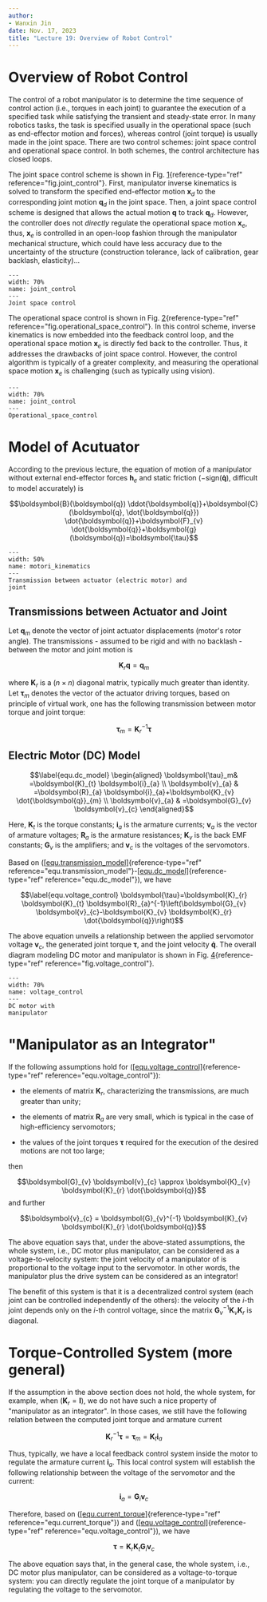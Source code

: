 ```yaml
---
author:
- Wanxin Jin
date: Nov. 17, 2023
title: "Lecture 19: Overview of Robot Control"
---
```


# Overview of Robot Control

The control of a robot manipulator is to determine the time sequence of
control action (i.e., torques in each joint) to guarantee the execution
of a specified task while satisfying the transient and steady-state
error. In many robotics tasks, the task is specified usually in the
operational space (such as end-effector motion and forces), whereas
control (joint torque) is usually made in the joint space. There are two
control schemes: joint space control and operational space control. In
both schemes, the control architecture has closed loops.

The joint space control scheme is shown in Fig.
[1](#fig.joint_control){reference-type="ref"
reference="fig.joint_control"}. First, manipulator inverse kinematics is
solved to transform the specified end-effector motion
$\boldsymbol{x}_{d}$ to the corresponding joint motion
$\boldsymbol{q}_{d}$ in the joint space. Then, a joint space control
scheme is designed that allows the actual motion $\boldsymbol{q}$ to
track $\boldsymbol{q}_{d}$. However, the controller does not *directly*
regulate the operational space motion $\boldsymbol{x}_{e}$, thus,
$\boldsymbol{x}_{e}$ is controlled in an open-loop fashion through the
manipulator mechanical structure, which could have less accuracy due to
the uncertainty of the structure (construction tolerance, lack of
calibration, gear backlash, elasticity)\...



```{figure} ./control/joint_control.jpg
---
width: 70%
name: joint_control
---
Joint space control
```


The operational space control is shown in Fig.
[2](#fig.operational_space_control){reference-type="ref"
reference="fig.operational_space_control"}. In this control scheme,
inverse kinematics is now embedded into the feedback control loop, and
the operational space motion $\boldsymbol{x}_{e}$ is directly fed back
to the controller. Thus, it addresses the drawbacks of joint space
control. However, the control algorithm is typically of a greater
complexity, and measuring the operational space motion
$\boldsymbol{x}_{e}$ is challenging (such as typically using vision).



```{figure} ./control/joint_control.jpg
---
width: 70%
name: joint_control
---
Operational_space_control
```




# Model of Acutuator

According to the previous lecture, the equation of motion of a
manipulator without external end-effector forces $\boldsymbol{h}_{e}$
and static friction ($-\text{sign}(\boldsymbol{\dot{q}})$, difficult to
model accurately) is

$$\boldsymbol{B}(\boldsymbol{q}) \ddot{\boldsymbol{q}}+\boldsymbol{C}(\boldsymbol{q}, \dot{\boldsymbol{q}}) \dot{\boldsymbol{q}}+\boldsymbol{F}_{v} \dot{\boldsymbol{q}}+\boldsymbol{g}(\boldsymbol{q})=\boldsymbol{\tau}$$


```{figure} ../lec18/dynamics/motori_kinematics.jpg
---
width: 50%
name: motori_kinematics
---
Transmission between actuator (electric motor) and
joint
```


## Transmissions between Actuator and Joint

Let $\boldsymbol{q}_{m}$ denote the vector of joint actuator
displacements (motor's rotor angle). The transmissions - assumed to be
rigid and with no backlash - between the motor and joint motion is

$$\label{equ.transmission_model}
    \boldsymbol{K}_{r} \boldsymbol{q}=\boldsymbol{q}_{m}$$

where $\boldsymbol{K}_{r}$ is a $(n \times n)$ diagonal matrix,
typically much greater than identity. Let $\boldsymbol{\tau}_{m}$
denotes the vector of the actuator driving torques, based on principle
of virtual work, one has the following transmission between motor torque
and joint torque:

$$\label{equ.transmission_model2}
\boldsymbol{\tau}_{m}=\boldsymbol{K}_{r}^{-1} \boldsymbol{\tau}$$

## Electric Motor (DC) Model

$$\label{equ.dc_model}
    \begin{aligned}
 \boldsymbol{\tau}_m& =\boldsymbol{K}_{t} \boldsymbol{i}_{a} \\
\boldsymbol{v}_{a} & =\boldsymbol{R}_{a} \boldsymbol{i}_{a}+\boldsymbol{K}_{v} \dot{\boldsymbol{q}}_{m} \\
\boldsymbol{v}_{a} & =\boldsymbol{G}_{v} \boldsymbol{v}_{c}
\end{aligned}$$

Here, $\boldsymbol{K}_{t}$ is the torque constants; $\boldsymbol{i}_{a}$
is the armature currents; $\boldsymbol{v}_{a}$ is the vector of armature
voltages; $\boldsymbol{R}_{a}$ is the armature resistances;
$\boldsymbol{K}_{v}$ is the back EMF constants; $\boldsymbol{G}_{v}$ is
the amplifiers; and $\boldsymbol{v}_{c}$ is the voltages of the
servomotors.

Based on
([\[equ.transmission_model\]](#equ.transmission_model){reference-type="ref"
reference="equ.transmission_model"}-[\[equ.dc_model\]](#equ.dc_model){reference-type="ref"
reference="equ.dc_model"}), we have

$$\label{equ.voltage_control}
    \boldsymbol{\tau}=\boldsymbol{K}_{r} \boldsymbol{K}_{t} \boldsymbol{R}_{a}^{-1}\left(\boldsymbol{G}_{v} \boldsymbol{v}_{c}-\boldsymbol{K}_{v} \boldsymbol{K}_{r} \dot{\boldsymbol{q}}\right)$$

The above equation unveils a relationship between the applied servomotor
voltage $\boldsymbol{v}_c$, the generated joint torque
$\boldsymbol{\tau}$, and the joint velocity $\boldsymbol{\dot{q}}$. The
overall diagram modeling DC motor and manipulator is shown in Fig.
[4](#fig.voltage_control){reference-type="ref"
reference="fig.voltage_control"}.



```{figure} ./control/voltage_control.jpg
---
width: 70%
name: voltage_control
---
DC motor with
manipulator
```



# "Manipulator as an Integrator"

If the following assumptions hold for
([\[equ.voltage_control\]](#equ.voltage_control){reference-type="ref"
reference="equ.voltage_control"}):

-   the elements of matrix $\boldsymbol{K}_{r}$, characterizing the
    transmissions, are much greater than unity;

-   the elements of matrix $\boldsymbol{R}_{a}$ are very small, which is
    typical in the case of high-efficiency servomotors;

-   the values of the joint torques $\boldsymbol{\tau}$ required for the
    execution of the desired motions are not too large;

then

$$\boldsymbol{G}_{v} \boldsymbol{v}_{c} \approx \boldsymbol{K}_{v} \boldsymbol{K}_{r} \dot{\boldsymbol{q}}$$
and further

$$\boldsymbol{v}_{c} = \boldsymbol{G}_{v}^{-1} \boldsymbol{K}_{v} \boldsymbol{K}_{r} \dot{\boldsymbol{q}}$$

The above equation says that, under the above-stated assumptions, the
whole system, i.e., DC motor plus manipulator, can be considered as a
voltage-to-velocity system: the joint velocity of a manipulator of is
proportional to the voltage input to the servomotor. In other words, the
manipulator plus the drive system can be considered as an integrator!

The benefit of this system is that it is a decentralized control system
(each joint can be controlled independently of the others): the velocity
of the $i$-th joint depends only on the $i$-th control voltage, since
the matrix
$\boldsymbol{G}_{v}^{-1} \boldsymbol{K}_{v} \boldsymbol{K}_{r}$ is
diagonal.

# Torque-Controlled System (more general)

If the assumption in the above section does not hold, the whole system,
for example, when $\left(\boldsymbol{K}_{r}=\boldsymbol{I}\right)$, we
do not have such a nice property of \"manipulator as an integrator\". In
those cases, we still have the following relation between the computed
joint torque and armature current

$$\label{equ.current_torque}
    \boldsymbol{K}_r^{-1}\boldsymbol{\tau}= \boldsymbol{\tau}_m =\boldsymbol{K}_{t} \boldsymbol{i}_{a}$$

Thus, typically, we have a local feedback control system inside the
motor to regulate the armature current $\boldsymbol{i}_a$. This local
control system will establish the following relationship between the
voltage of the servomotor and the current:

$$\label{equ.voltage_current}
    \boldsymbol{i}_{a}=\boldsymbol{G}_{i} \boldsymbol{v}_{c}$$

Therefore, based on
([\[equ.current_torque\]](#equ.current_torque){reference-type="ref"
reference="equ.current_torque"}) and
([\[equ.voltage_control\]](#equ.voltage_control){reference-type="ref"
reference="equ.voltage_control"}), we have

$$
    \boldsymbol{\tau}=\boldsymbol{K}_r\boldsymbol{K}_{t}\boldsymbol{G}_{i} \boldsymbol{v}_{c}$$

The above equation says that, in the general case, the whole system,
i.e., DC motor plus manipulator, can be considered as a
voltage-to-torque system: you can directly regulate the joint torque of
a manipulator by regulating the voltage to the servomotor.
